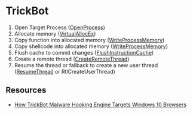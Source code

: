 # TrickBot

1. Open Target Process ([OpenProcess](https://learn.microsoft.com/en-us/windows/win32/api/processthreadsapi/nf-processthreadsapi-openprocess))
2. Allocate memory ([VirtualAllocEx](https://learn.microsoft.com/en-us/windows/win32/api/memoryapi/nf-memoryapi-virtualallocex))
3. Copy function into allocated memory ([WriteProcessMemory](https://learn.microsoft.com/en-us/windows/win32/api/memoryapi/nf-memoryapi-writeprocessmemory))
4. Copy shellcode into allocated memory ([WriteProcessMemory](https://learn.microsoft.com/en-us/windows/win32/api/memoryapi/nf-memoryapi-writeprocessmemory))
5. Flush cache to commit changes ([FlushInstructionCache](https://learn.microsoft.com/en-us/windows/win32/api/processthreadsapi/nf-processthreadsapi-flushinstructioncache))
6. Create a remote thread ([CreateRemoteThread](https://learn.microsoft.com/en-us/windows/win32/api/processthreadsapi/nf-processthreadsapi-createremotethread))
7. Resume the thread or fallback to create a new user thread ([ResumeThread](https://learn.microsoft.com/en-us/windows/win32/api/processthreadsapi/nf-processthreadsapi-resumethread) or RtlCreateUserThread)

## Resources

* [How TrickBot Malware Hooking Engine Targets Windows 10 Browsers](https://www.sentinelone.com/labs/how-trickbot-malware-hooking-engine-targets-windows-10-browsers/)